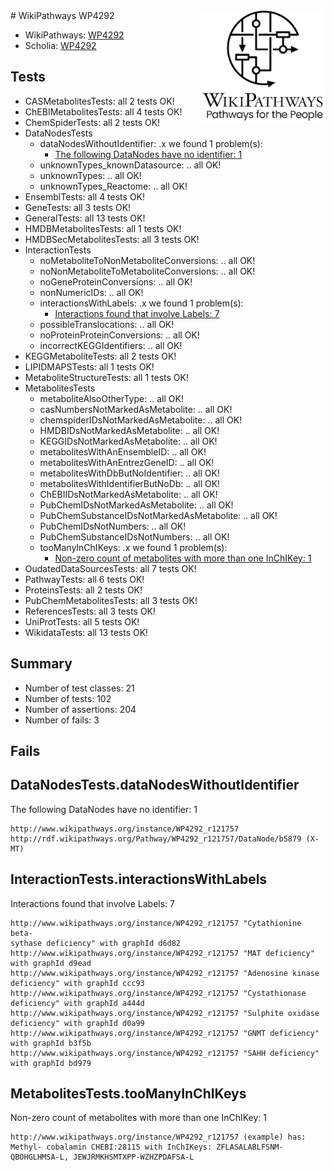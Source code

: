 <img style="float: right; width: 200px" src="../logo.png" />
# WikiPathways WP4292

* WikiPathways: [WP4292](https://identifiers.org/wikipathways:WP4292)
* Scholia: [WP4292](https://scholia.toolforge.org/wikipathways/WP4292)
## Tests
* CASMetabolitesTests: all 2 tests OK!
* ChEBIMetabolitesTests: all 4 tests OK!
* ChemSpiderTests: all 2 tests OK!
* DataNodesTests
    * dataNodesWithoutIdentifier: .x we found 1 problem(s):
        * [The following DataNodes have no identifier: 1](#d2d32fa0)
    * unknownTypes_knownDatasource: .. all OK!
    * unknownTypes: .. all OK!
    * unknownTypes_Reactome: .. all OK!
* EnsemblTests: all 4 tests OK!
* GeneTests: all 3 tests OK!
* GeneralTests: all 13 tests OK!
* HMDBMetabolitesTests: all 1 tests OK!
* HMDBSecMetabolitesTests: all 3 tests OK!
* InteractionTests
    * noMetaboliteToNonMetaboliteConversions: .. all OK!
    * noNonMetaboliteToMetaboliteConversions: .. all OK!
    * noGeneProteinConversions: .. all OK!
    * nonNumericIDs: .. all OK!
    * interactionsWithLabels: .x we found 1 problem(s):
        * [Interactions found that involve Labels: 7](#630d267e)
    * possibleTranslocations: .. all OK!
    * noProteinProteinConversions: .. all OK!
    * incorrectKEGGIdentifiers: .. all OK!
* KEGGMetaboliteTests: all 2 tests OK!
* LIPIDMAPSTests: all 1 tests OK!
* MetaboliteStructureTests: all 1 tests OK!
* MetabolitesTests
    * metaboliteAlsoOtherType: .. all OK!
    * casNumbersNotMarkedAsMetabolite: .. all OK!
    * chemspiderIDsNotMarkedAsMetabolite: .. all OK!
    * HMDBIDsNotMarkedAsMetabolite: .. all OK!
    * KEGGIDsNotMarkedAsMetabolite: .. all OK!
    * metabolitesWithAnEnsembleID: .. all OK!
    * metabolitesWithAnEntrezGeneID: .. all OK!
    * metabolitesWithDbButNoIdentifier: .. all OK!
    * metabolitesWithIdentifierButNoDb: .. all OK!
    * ChEBIIDsNotMarkedAsMetabolite: .. all OK!
    * PubChemIDsNotMarkedAsMetabolite: .. all OK!
    * PubChemSubstanceIDsNotMarkedAsMetabolite: .. all OK!
    * PubChemIDsNotNumbers: .. all OK!
    * PubChemSubstanceIDsNotNumbers: .. all OK!
    * tooManyInChIKeys: .x we found 1 problem(s):
        * [Non-zero count of metabolites with more than one InChIKey: 1](#a4e4037e)
* OudatedDataSourcesTests: all 7 tests OK!
* PathwayTests: all 6 tests OK!
* ProteinsTests: all 2 tests OK!
* PubChemMetabolitesTests: all 3 tests OK!
* ReferencesTests: all 3 tests OK!
* UniProtTests: all 5 tests OK!
* WikidataTests: all 13 tests OK!


## Summary

* Number of test classes: 21
* Number of tests: 102
* Number of assertions: 204
* Number of fails: 3

## Fails

<a name="d2d32fa0" />

## DataNodesTests.dataNodesWithoutIdentifier

The following DataNodes have no identifier: 1
```
http://www.wikipathways.org/instance/WP4292_r121757 http://rdf.wikipathways.org/Pathway/WP4292_r121757/DataNode/b5879 (X-MT)
```

<a name="630d267e" />

## InteractionTests.interactionsWithLabels

Interactions found that involve Labels: 7
```
http://www.wikipathways.org/instance/WP4292_r121757 "Cytathionine beta-
sythase deficiency" with graphId d6d82
http://www.wikipathways.org/instance/WP4292_r121757 "MAT deficiency" with graphId d9ead
http://www.wikipathways.org/instance/WP4292_r121757 "Adenosine kinase 
deficiency" with graphId ccc93
http://www.wikipathways.org/instance/WP4292_r121757 "Cystathionase
deficiency" with graphId a444d
http://www.wikipathways.org/instance/WP4292_r121757 "Sulphite oxidase
deficiency" with graphId d0a99
http://www.wikipathways.org/instance/WP4292_r121757 "GNMT deficiency" with graphId b3f5b
http://www.wikipathways.org/instance/WP4292_r121757 "SAHH deficiency" with graphId bd979
```

<a name="a4e4037e" />

## MetabolitesTests.tooManyInChIKeys

Non-zero count of metabolites with more than one InChIKey: 1
```
http://www.wikipathways.org/instance/WP4292_r121757 (example) has: Methyl- cobalamin CHEBI:28115 with InChIKeys: ZFLASALABLFSNM-QBOHGLHMSA-L, JEWJRMKHSMTXPP-WZHZPDAFSA-L
```

